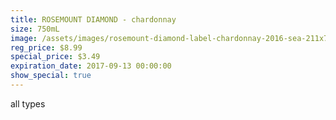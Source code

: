 ```yaml
---
title: ROSEMOUNT DIAMOND - chardonnay
size: 750mL
image: /assets/images/rosemount-diamond-label-chardonnay-2016-sea-211x763.png
reg_price: $8.99
special_price: $3.49
expiration_date: 2017-09-13 00:00:00
show_special: true
---
```



all types